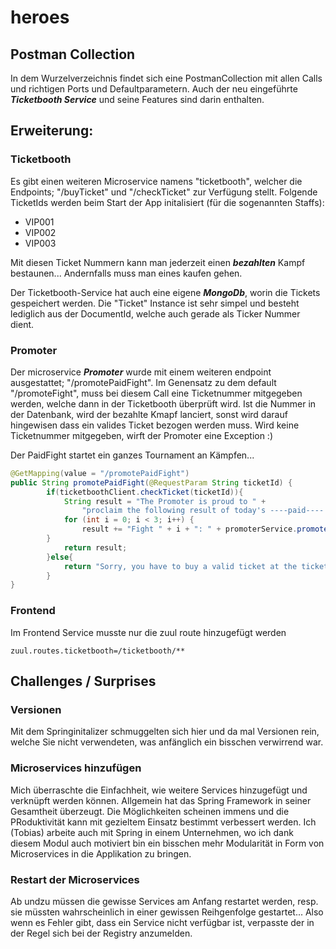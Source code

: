 # heroes

## Postman Collection
In dem Wurzelverzeichnis findet sich eine PostmanCollection mit allen Calls und richtigen Ports und Defaultparametern.
Auch der neu eingeführte ***Ticketbooth Service*** und seine Features sind darin enthalten.

## Erweiterung:
### Ticketbooth
Es gibt einen weiteren Microservice namens "ticketbooth", welcher die Endpoints; "/buyTicket" und "/checkTicket" zur Verfügung stellt.
Folgende TicketIds werden beim Start der App initalisiert (für die sogenannten Staffs):
* VIP001
* VIP002
* VIP003

Mit diesen Ticket Nummern kann man jederzeit einen ***bezahlten*** Kampf bestaunen...
Andernfalls muss man eines kaufen gehen.

Der Ticketbooth-Service hat auch eine eigene ***MongoDb***, worin die Tickets gespeichert werden.
Die "Ticket" Instance ist sehr simpel und besteht lediglich aus der DocumentId, welche auch gerade als
Ticker Nummer dient. 

### Promoter
Der microservice ***Promoter*** wurde mit einem weiteren endpoint ausgestattet; "/promotePaidFight". 
Im Genensatz zu dem default "/promoteFight", muss bei diesem Call eine Ticketnummer mitgegeben werden, welche dann in der Ticketbooth überprüft wird.
Ist die Nummer in der Datenbank, wird der bezahlte Kmapf lanciert, sonst wird darauf hingewisen dass ein valides Ticket bezogen werden muss. Wird keine Ticketnummer mitgegeben, wirft der Promoter eine Exception :)

Der PaidFight startet ein ganzes Tournament an Kämpfen...

```java
@GetMapping(value = "/promotePaidFight")
public String promotePaidFight(@RequestParam String ticketId) {
        if(ticketboothClient.checkTicket(ticketId)){
            String result = "The Promoter is proud to " +
                "proclaim the following result of today's ----paid---- tournament\n";
            for (int i = 0; i < 3; i++) {
                result += "Fight " + i + ": " + promoterService.promoteFight()+ " \n";
        }
            return result;
        }else{
            return "Sorry, you have to buy a valid ticket at the ticket booth first";
        }
}
 ```

### Frontend

Im Frontend Service musste nur die zuul route hinzugefügt werden
```properties
zuul.routes.ticketbooth=/ticketbooth/**
 ```

## Challenges / Surprises

### Versionen

Mit dem Springinitalizer schmuggelten sich hier und da mal Versionen rein, welche Sie nicht verwendeten,
was anfänglich ein bisschen verwirrend war. 

### Microservices hinzufügen

Mich überraschte die Einfachheit, wie weitere Services hinzugefügt und verknüpft werden können. 
Allgemein hat das Spring Framework in seiner Gesamtheit überzeugt. Die Möglichkeiten scheinen immens und die PRoduktivität kann mit gezieltem Einsatz bestimmt verbessert werden.
Ich (Tobias) arbeite auch mit Spring in einem Unternehmen, wo ich dank diesem Modul auch motiviert bin ein bisschen mehr Modularität in Form von Microservices in die Applikation zu bringen.

### Restart der Microservices
Ab undzu müssen die gewisse Services am Anfang restartet werden, resp. sie müssten wahrscheinlich in einer gewissen Reihgenfolge gestartet... Also wenn es Fehler gibt, dass ein Service nicht verfügbar ist, verpasste der in der Regel sich bei der Registry anzumelden.
